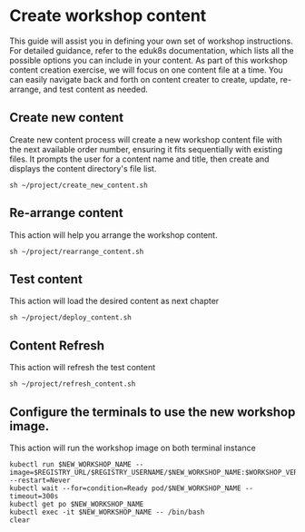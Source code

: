 # Create workshop content 

This guide will assist you in defining your own set of workshop instructions. For detailed guidance, refer to the eduk8s documentation, which lists all the possible options you can include in your content. As part of this workshop content creation exercise, we will focus on one content file at a time. You can easily navigate back and forth on content creater to create, update, re-arrange, and test content as needed.

## Create new content
Create new content process will create a new workshop content file with the next available order number, ensuring it fits sequentially with existing files. It prompts the user for a content name and title, then create and displays the content directory's file list.

```execute-1
sh ~/project/create_new_content.sh
```

## Re-arrange content 
This action will help you arrange the workshop content.

```execute-1
sh ~/project/rearrange_content.sh
```

## Test content
This action will load the desired content as next chapter

```execute
sh ~/project/deploy_content.sh
```

## Content Refresh 
This action will refresh the test content

```execute-1
sh ~/project/refresh_content.sh
```

## Configure the terminals to use the new workshop image.
This action will run the workshop image on both terminal instance

```execute-all
kubectl run $NEW_WORKSHOP_NAME --image=$REGISTRY_URL/$REGISTRY_USERNAME/$NEW_WORKSHOP_NAME:$WORKSHOP_VERSION --restart=Never
kubectl wait --for=condition=Ready pod/$NEW_WORKSHOP_NAME --timeout=300s
kubectl get po $NEW_WORKSHOP_NAME
kubectl exec -it $NEW_WORKSHOP_NAME -- /bin/bash
clear
```